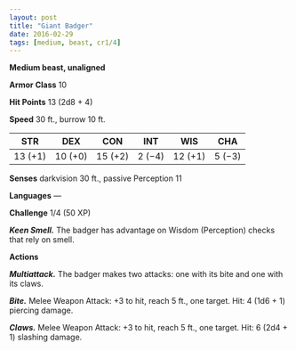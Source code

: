 ```yaml
---
layout: post
title: "Giant Badger"
date: 2016-02-29
tags: [medium, beast, cr1/4]
---
```


**Medium beast, unaligned**

**Armor Class** 10

**Hit Points** 13 (2d8 + 4)

**Speed** 30 ft., burrow 10 ft.

|   STR   |   DEX   |   CON   |   INT   |   WIS   |   CHA   |
|:-----:|:-----:|:-----:|:-----:|:-----:|:-----:|
| 13 (+1) | 10 (+0) | 15 (+2) | 2 (−4) | 12 (+1) | 5 (−3) |

**Senses** darkvision 30 ft., passive Perception 11 

**Languages** — 

**Challenge** 1/4 (50 XP)

***Keen Smell.*** The badger has advantage on Wisdom (Perception) checks that rely on smell. 

**Actions** 

***Multiattack.*** The badger makes two attacks: one with its bite and one with its claws. 

***Bite.*** Melee Weapon Attack: +3 to hit, reach 5 ft., one target. Hit: 4 (1d6 + 1) piercing damage. 

***Claws.*** Melee Weapon Attack: +3 to hit, reach 5 ft., one target. Hit: 6 (2d4 + 1) slashing damage.
